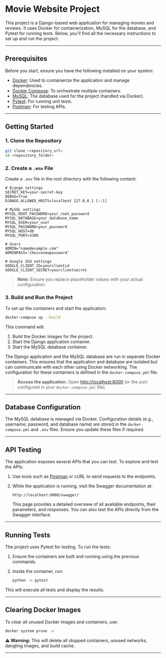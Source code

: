 


# Movie Website Project

This project is a Django-based web application for managing movies and reviews. It uses Docker for containerization, MySQL for the database, and Pytest for running tests. Below, you'll find all the necessary instructions to set up and run the project.

---

## Prerequisites

Before you start, ensure you have the following installed on your system:

- [Docker](https://www.docker.com/): Used to containerize the application and manage dependencies.
- [Docker Compose](https://docs.docker.com/compose/): To orchestrate multiple containers.
- [MySQL](https://www.mysql.com/): The database used for the project (handled via Docker).
- [Pytest](https://docs.pytest.org/): For running unit tests.
- [Postman](https://www.postman.com/): For testing APIs.

---

## Getting Started

### 1. Clone the Repository

```bash
git clone <repository_url>
cd <repository_folder>
```

### 2. Create a `.env` File

Create a `.env` file in the root directory with the following content:

```env
# Django settings
SECRET_KEY=your-secret-key
DEBUG=True
DJANGO_ALLOWED_HOSTS=localhost 127.0.0.1 [::1]

# MySQL settings
MYSQL_ROOT_PASSWORD=your_root_password
MYSQL_DATABASE=your_database_name
MYSQL_USER=your_user
MYSQL_PASSWORD=your_password
MYSQL_HOST=db
MYSQL_PORT=3306

# Users
ADMIN="name@example.com"
ADMINPASS='choicenewpassword'

# Google SSO settings
GOOGLE_CLIENT_ID=yourclientid
GOOGLE_CLIENT_SECRET=yourclientsecret
```

> **Note:** Ensure you replace placeholder values with your actual configuration.

### 3. Build and Run the Project

To set up the containers and start the application:

```bash
docker-compose up --build
```

This command will:

1. Build the Docker images for the project.
2. Start the Django application container.
3. Start the MySQL database container.

The Django application and the MySQL database are run in separate Docker containers. This ensures that the application and database are isolated but can communicate with each other using Docker networking. The configuration for these containers is defined in the `docker-compose.yml` file.

> **Access the application**: Open [http://localhost:8000](http://localhost:8000) (or the port configured in your `docker-compose.yml` file).

---

## Database Configuration

The MySQL database is managed via Docker. Configuration details (e.g., username, password, and database name) are stored in the `docker-compose.yml` and `.env` files. Ensure you update these files if required.

---

## API Testing

The application exposes several APIs that you can test. To explore and test the APIs:

1. Use tools such as [Postman](https://www.postman.com/) or cURL to send requests to the endpoints.

2. While the application is running, visit the Swagger documentation at:

   ```
   http://localhost:8000/swagger/
   ```

   This page provides a detailed overview of all available endpoints, their parameters, and responses. You can also test the APIs directly from the Swagger interface.

---

## Running Tests

The project uses Pytest for testing. To run the tests:

1. Ensure the containers are built and running using the previous commands.

2. Inside the container, run:

   ```bash
   python -m pytest
   ```

This will execute all tests and display the results.

---

## Clearing Docker Images

To clear all unused Docker images and containers, use:

```bash
docker system prune -a
```

⚠️ **Warning:** This will delete all stopped containers, unused networks, dangling images, and build cache.

---
